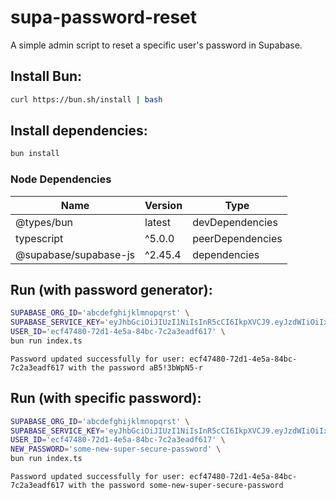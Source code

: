 # supa-password-reset

A simple admin script to reset a specific user's password in Supabase.

## Install Bun:

```bash
curl https://bun.sh/install | bash
```

## Install dependencies:

```bash
bun install
```

### Node Dependencies

| Name | Version | Type|
| --- | --- | --- |
| @types/bun | latest | devDependencies |
| typescript | ^5.0.0 | peerDependencies |
| @supabase/supabase-js | ^2.45.4 | dependencies |

## Run (with password generator):

```bash
SUPABASE_ORG_ID='abcdefghijklmnopqrst' \
SUPABASE_SERVICE_KEY='eyJhbGciOiJIUzI1NiIsInR5cCI6IkpXVCJ9.eyJzdWIiOiIxMjM0NTY3ODkwIiwibmFtZSI6IkpvaG4gRG9lIiwiYWRtaW4iOnRydWUsImlhdCI6MTcyNjgzMDgwNiwiZXhwIjoxNzI2ODM0NDA2fQ.cUwJC5NqOFnPzPPqv-enZG2jHf35S6x9jtqnaqX_6vk' \
USER_ID='ecf47480-72d1-4e5a-84bc-7c2a3eadf617' \
bun run index.ts
```

```
Password updated successfully for user: ecf47480-72d1-4e5a-84bc-7c2a3eadf617 with the password aB5!3bWpN5-r
```

## Run (with specific password):

```bash
SUPABASE_ORG_ID='abcdefghijklmnopqrst' \
SUPABASE_SERVICE_KEY='eyJhbGciOiJIUzI1NiIsInR5cCI6IkpXVCJ9.eyJzdWIiOiIxMjM0NTY3ODkwIiwibmFtZSI6IkpvaG4gRG9lIiwiYWRtaW4iOnRydWUsImlhdCI6MTcyNjgzMDgwNiwiZXhwIjoxNzI2ODM0NDA2fQ.cUwJC5NqOFnPzPPqv-enZG2jHf35S6x9jtqnaqX_6vk' \
USER_ID='ecf47480-72d1-4e5a-84bc-7c2a3eadf617' \
NEW_PASSWORD='some-new-super-secure-password' \
bun run index.ts
```

```
Password updated successfully for user: ecf47480-72d1-4e5a-84bc-7c2a3eadf617 with the password some-new-super-secure-password
```
